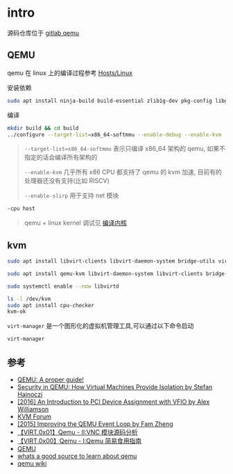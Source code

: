 
# intro

源码仓库位于 [gitlab qemu](https://gitlab.com/qemu-project/qemu)

## QEMU

qemu 在 linux 上的编译过程参考 [Hosts/Linux](https://wiki.qemu.org/Hosts/Linux)

安装依赖

```bash
sudo apt install ninja-build build-essential zlib1g-dev pkg-config libglib2.0-dev binutils-dev libpixman-1-dev libfdt-dev
```

编译

```bash
mkdir build && cd build
../configure --target-list=x86_64-softmmu --enable-debug --enable-kvm --enable-slirp
```

> `--target-list=x86_64-softmmu` 表示只编译 x86_64 架构的 qemu, 如果不指定的话会编译所有架构的
>
> `--enable-kvm` 几乎所有 x86 CPU 都支持了 qemu 的 kvm 加速, 目前有的处理器还没有支持(比如 RISCV)
> 
> `--enable-slirp` 用于支持 net 模块

```bash
-cpu host
```

> qemu + linux kernel 调试见 [编译内核](https://luzhixing12345.github.io/klinux/articles/%E5%BF%AB%E9%80%9F%E5%BC%80%E5%A7%8B/%E7%BC%96%E8%AF%91%E5%86%85%E6%A0%B8/)

## kvm

```bash
sudo apt install libvirt-clients libvirt-daemon-system bridge-utils virtinst libvirt-daemon virt-manager
```


```bash
sudo apt install qemu-kvm libvirt-daemon-system libvirt-clients bridge-utils virt-manager
```

```bash
sudo systemctl enable --now libvirtd
```

```bash
ls -l /dev/kvm
sudo apt install cpu-checker
kvm-ok
```

`virt-manager` 是一个图形化的虚拟机管理工具,可以通过以下命令启动

```bash
virt-manager
```

## 参考

- [QEMU: A proper guide!](https://www.youtube.com/watch?v=AAfFewePE7c)
- [Security in QEMU: How Virtual Machines Provide Isolation by Stefan Hajnoczi](https://www.youtube.com/watch?v=YAdRf_hwxU8)
- [[2016] An Introduction to PCI Device Assignment with VFIO by Alex Williamson](https://www.youtube.com/watch?v=WFkdTFTOTpA)
- [KVM Forum](https://www.youtube.com/channel/UCRCSQmAOh7yzgheq-emy1xA)
- [[2015] Improving the QEMU Event Loop by Fam Zheng](https://www.youtube.com/watch?v=sX5vAPUDJVU)
- [【VIRT.0x01】Qemu - II:VNC 模块源码分析](https://arttnba3.cn/2022/07/22/VIRTUALIZATION-0X01-QEMU-PART-II/)
- [【VIRT.0x00】Qemu - I:Qemu 简易食用指南](https://arttnba3.cn/2022/07/15/VIRTUALIZATION-0X00-QEMU-PART-I/)
- [QEMU](https://juniorprincewang.github.io/2018/11/15/QEMU/)
- [whats a good source to learn about qemu](https://stackoverflow.com/questions/155109/whats-a-good-source-to-learn-about-qemu)
- [qemu wiki](https://wiki.qemu.org/Documentation)